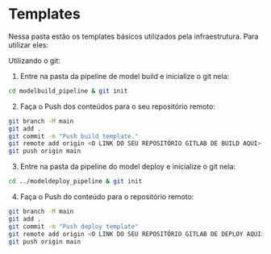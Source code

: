 # Templates

Nessa pasta estão os templates básicos utilizados pela infraestrutura. Para utilizar eles: 

Utilizando o git:

1. Entre na pasta da pipeline de model build e inicialize o git nela:
```sh 
cd modelbuild_pipeline & git init
```
2. Faça o Push dos conteúdos para o seu repositório remoto:
```sh
git branch -M main
git add .
git commit -m "Push build template."
git remote add origin <O LINK DO SEU REPOSITÓRIO GITLAB DE BUILD AQUI>
git push origin main
```
3. Entre na pasta da pipeline do model deploy e inicialize o git nela:
```sh
cd ../modeldeploy_pipeline & git init
```
4. Faça o Push do conteúdo para o repositório remoto:
```sh
git branch -M main
git add .
git commit -m "Push deploy template"
git remote add origin <O LINK DO SEU REPOSITÓRIO GITLAB DE DEPLOY AQUI>
git push origin main
```
